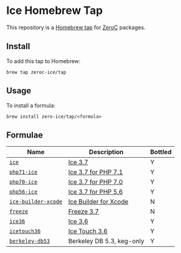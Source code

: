 # Ice Homebrew Tap

This repository is a [Homebrew tap](https://github.com/Homebrew/brew/blob/master/docs/brew-tap.md) for [ZeroC](https://zeroc.com/) packages.

## Install

To add this tap to Homebrew:
```
brew tap zeroc-ice/tap
```

## Usage

To install a formula:
```
brew install zero-ice/tap/<formula>
```

## Formulae

| Name                                                | Description                                                                                    | Bottled |
| --------------------------------------------------- | ---------------------------------------------------------------------------------------------- | ------- |
| [`ice`](Formula/ice.rb)                             | [Ice 3.7](https://doc.zeroc.com/display/Ice37/Using+the+macOS+Binary+Distribution)             | Y       |
| [`php71-ice`](Formula/php71-ice.rb)                 | [Ice 3.7 for PHP 7.1](https://doc.zeroc.com/display/Ice37/Using+the+macOS+Binary+Distribution) | Y       |
| [`php70-ice`](Formula/php71-ice.rb)                 | [Ice 3.7 for PHP 7.0](https://doc.zeroc.com/display/Ice37/Using+the+macOS+Binary+Distribution) | Y       |
| [`php56-ice`](Formula/php71-ice.rb)                 | [Ice 3.7 for PHP 5.6](https://doc.zeroc.com/display/Ice37/Using+the+macOS+Binary+Distribution) | Y       |
| [`ice-builder-xcode`](Formula/ice-builder-xcode.rb) | [Ice Builder for Xcode](https://github.com/zeroc-ice/ice-builder-xcode/)                       | N       |
| [`freeze`](Formula/freeze.rb)                       | [Freeze 3.7](https://doc.zeroc.com/display/Freeze37/Using+the+macOS+Binary+Distribution)       | N       |
| [`ice36`](Formula/ice36.rb)                         | [Ice 3.6](https://doc.zeroc.com/display/Ice36/Using+the+macOS+Binary+Distribution)             | Y       |
| [`icetouch36`](Formula/icetouch36.rb)               | [Ice Touch 3.6](https://doc.zeroc.com/display/Ice36/Using+the+Ice+Touch+Binary+Distribution)   | Y       |
| [`berkeley-db53`](Formula/berkeley-db53.rb)         | Berkeley DB 5.3, keg-only                                                                      | Y       |
